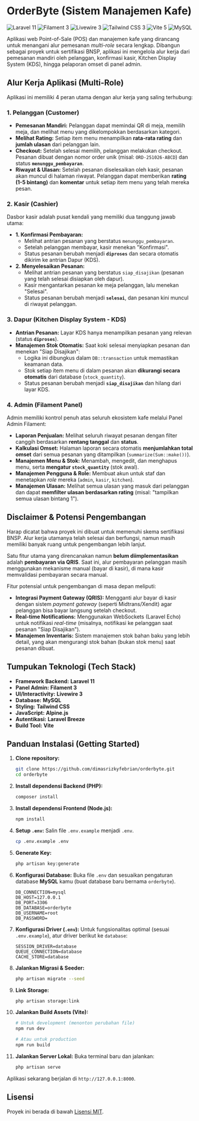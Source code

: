 # OrderByte (Sistem Manajemen Kafe)

<p align="left">
    <img src="https://img.shields.io/badge/Laravel-11.x-FF2D20.svg" alt="Laravel 11">
    <img src="https://img.shields.io/badge/Filament-3.x-F59E0B.svg" alt="Filament 3">
    <img src="https://img.shields.io/badge/Livewire-3.x-4E56A6.svg" alt="Livewire 3">
    <img src="https://img.shields.io/badge/Tailwind_CSS-3.x-06B6D4.svg" alt="Tailwind CSS 3">
    <img src="https://img.shields.io/badge/Vite-5.x-646CFF.svg" alt="Vite 5">
    <img src="https://img.shields.io/badge/MySQL-blue.svg" alt="MySQL">
</p>

Aplikasi web Point-of-Sale (POS) dan manajemen kafe yang dirancang untuk menangani alur pemesanan *multi-role* secara lengkap. Dibangun sebagai proyek untuk sertifikasi BNSP, aplikasi ini mengelola alur kerja dari pemesanan mandiri oleh pelanggan, konfirmasi kasir, Kitchen Display System (KDS), hingga pelaporan omset di panel admin.

## Alur Kerja Aplikasi (Multi-Role)

Aplikasi ini memiliki 4 peran utama dengan alur kerja yang saling terhubung:

### 1. Pelanggan (Customer)

* **Pemesanan Mandiri:** Pelanggan dapat memindai QR di meja, memilih meja, dan melihat menu yang dikelompokkan berdasarkan kategori.
* **Melihat Rating:** Setiap item menu menampilkan **rata-rata rating** dan **jumlah ulasan** dari pelanggan lain.
* **Checkout:** Setelah selesai memilih, pelanggan melakukan checkout. Pesanan dibuat dengan nomor order unik (misal: `ORD-251026-ABCD`) dan status **`menunggu_pembayaran`**.
* **Riwayat & Ulasan:** Setelah pesanan diselesaikan oleh kasir, pesanan akan muncul di halaman riwayat. Pelanggan dapat memberikan **rating (1-5 bintang)** dan **komentar** untuk setiap item menu yang telah mereka pesan.

### 2. Kasir (Cashier)

Dasbor kasir adalah pusat kendali yang memiliki dua tanggung jawab utama:

* **1. Konfirmasi Pembayaran:**
    * Melihat antrian pesanan yang berstatus `menunggu_pembayaran`.
    * Setelah pelanggan membayar, kasir menekan "Konfirmasi".
    * Status pesanan berubah menjadi **`diproses`** dan secara otomatis dikirim ke antrian Dapur (KDS).
* **2. Menyelesaikan Pesanan:**
    * Melihat antrian pesanan yang berstatus `siap_disajikan` (pesanan yang telah selesai disiapkan oleh dapur).
    * Kasir mengantarkan pesanan ke meja pelanggan, lalu menekan "Selesai".
    * Status pesanan berubah menjadi **`selesai`**, dan pesanan kini muncul di riwayat pelanggan.

### 3. Dapur (Kitchen Display System - KDS)

* **Antrian Pesanan:** Layar KDS hanya menampilkan pesanan yang relevan (status **`diproses`**).
* **Manajemen Stok Otomatis:** Saat koki selesai menyiapkan pesanan dan menekan "Siap Disajikan":
    * Logika ini dibungkus dalam `DB::transaction` untuk memastikan keamanan data.
    * Stok setiap item menu di dalam pesanan akan **dikurangi secara otomatis** dari database (`stock_quantity`).
    * Status pesanan berubah menjadi **`siap_disajikan`** dan hilang dari layar KDS.

### 4. Admin (Filament Panel)

Admin memiliki kontrol penuh atas seluruh ekosistem kafe melalui Panel Admin Filament:

* **Laporan Penjualan:** Melihat seluruh riwayat pesanan dengan filter canggih berdasarkan **rentang tanggal** dan **status**.
* **Kalkulasi Omset:** Halaman laporan secara otomatis **menjumlahkan total omset** dari semua pesanan yang ditampilkan (`summarize(Sum::make())`).
* **Manajemen Menu & Stok:** Menambah, mengedit, dan menghapus menu, serta **mengatur `stock_quantity`** (stok awal).
* **Manajemen Pengguna & Role:** Membuat akun untuk staf dan menetapkan *role* mereka (`admin`, `kasir`, `kitchen`).
* **Manajemen Ulasan:** Melihat semua ulasan yang masuk dari pelanggan dan dapat **memfilter ulasan berdasarkan rating** (misal: "tampilkan semua ulasan bintang 1").

## Disclaimer & Potensi Pengembangan

Harap dicatat bahwa proyek ini dibuat untuk memenuhi skema sertifikasi BNSP. Alur kerja utamanya telah selesai dan berfungsi, namun masih memiliki banyak ruang untuk pengembangan lebih lanjut.

Satu fitur utama yang direncanakan namun **belum diimplementasikan** adalah **pembayaran via QRIS**. Saat ini, alur pembayaran pelanggan masih menggunakan mekanisme manual (bayar di kasir), di mana kasir memvalidasi pembayaran secara manual.

Fitur potensial untuk pengembangan di masa depan meliputi:
* **Integrasi Payment Gateway (QRIS):** Mengganti alur bayar di kasir dengan sistem *payment gateway* (seperti Midtrans/Xendit) agar pelanggan bisa bayar langsung setelah checkout.
* **Real-time Notifications:** Menggunakan WebSockets (Laravel Echo) untuk notifikasi *real-time* (misalnya, notifikasi ke pelanggan saat pesanan "Siap Disajikan").
* **Manajemen Inventaris:** Sistem manajemen stok bahan baku yang lebih detail, yang akan mengurangi stok bahan (bukan stok menu) saat pesanan dibuat.

## Tumpukan Teknologi (Tech Stack)

* **Framework Backend:** **Laravel 11**
* **Panel Admin:** **Filament 3**
* **UI/Interactivity:** **Livewire 3**
* **Database:** **MySQL**
* **Styling:** **Tailwind CSS**
* **JavaScript:** **Alpine.js**
* **Autentikasi:** **Laravel Breeze**
* **Build Tool:** **Vite**

## Panduan Instalasi (Getting Started)

1.  **Clone repository:**
    ```bash
    git clone https://github.com/dimasrizkyfebrian/orderbyte.git
    cd orderbyte
    ```

2.  **Install dependensi Backend (PHP):**
    ```bash
    composer install
    ```

3.  **Install dependensi Frontend (Node.js):**
    ```bash
    npm install
    ```

4.  **Setup `.env`:**
    Salin file `.env.example` menjadi `.env`.
    ```bash
    cp .env.example .env
    ```

5.  **Generate Key:**
    ```bash
    php artisan key:generate
    ```

6.  **Konfigurasi Database:**
    Buka file `.env` dan sesuaikan pengaturan database **MySQL** kamu (buat database baru bernama `orderbyte`).
    ```dotenv
    DB_CONNECTION=mysql
    DB_HOST=127.0.0.1
    DB_PORT=3306
    DB_DATABASE=orderbyte
    DB_USERNAME=root
    DB_PASSWORD=
    ```

7.  **Konfigurasi Driver (`.env`):**
    Untuk fungsionalitas optimal (sesuai `.env.example`), atur driver berikut ke `database`:
    ```dotenv
    SESSION_DRIVER=database
    QUEUE_CONNECTION=database
    CACHE_STORE=database
    ```

8.  **Jalankan Migrasi & Seeder:**
    ```bash
    php artisan migrate --seed
    ```

9.  **Link Storage:**
    ```bash
    php artisan storage:link
    ```

10. **Jalankan Build Assets (Vite):**
    ```bash
    # Untuk development (menonton perubahan file)
    npm run dev
    
    # Atau untuk production
    npm run build
    ```

11. **Jalankan Server Lokal:**
    Buka terminal baru dan jalankan:
    ```bash
    php artisan serve
    ```

Aplikasi sekarang berjalan di `http://127.0.0.1:8000`.

## Lisensi

Proyek ini berada di bawah [Lisensi MIT](LICENSE).
